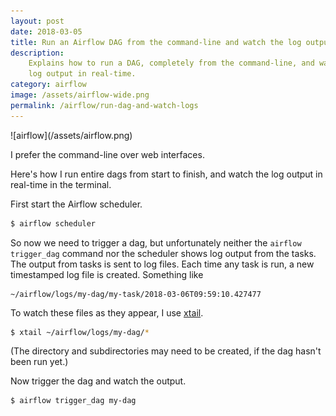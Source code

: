 ```yaml
---
layout: post
date: 2018-03-05
title: Run an Airflow DAG from the command-line and watch the log output
description:
    Explains how to run a DAG, completely from the command-line, and watch the
    log output in real-time.
category: airflow
image: /assets/airflow-wide.png
permalink: /airflow/run-dag-and-watch-logs
---
```

<div class="wide-logos" markdown="1">
![airflow](/assets/airflow.png)
</div>

I prefer the command-line over web interfaces.

Here's how I run entire dags from start to finish, and watch the log output in
real-time in the terminal.

First start the Airflow scheduler.

```sh
$ airflow scheduler
```

So now we need to trigger a dag, but unfortunately neither the `airflow
trigger_dag` command nor the scheduler shows log output from the tasks. The
output from tasks is sent to log files. Each time any task is run, a new
timestamped log file is created. Something like

```
~/airflow/logs/my-dag/my-task/2018-03-06T09:59:10.427477
```

To watch these files as they appear, I use
[xtail](https://www.unicom.com/sw/xtail).

```sh
$ xtail ~/airflow/logs/my-dag/*
```

(The directory and subdirectories may need to be created, if the dag hasn't
been run yet.)

Now trigger the dag and watch the output.
```sh
$ airflow trigger_dag my-dag
```
